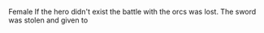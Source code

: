 Female
If the hero didn't exist the battle with the orcs was lost.
The sword was stolen and given to 
